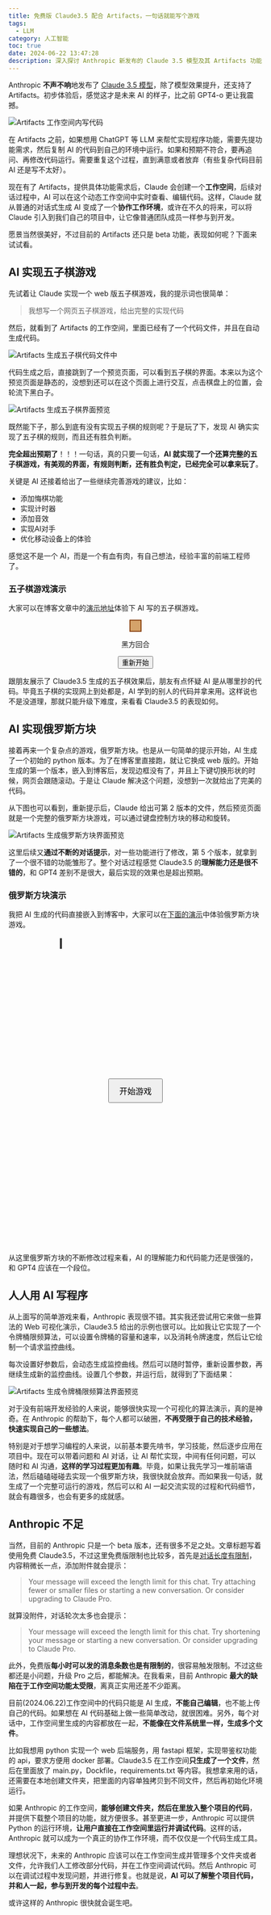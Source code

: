 ```yaml
---
title: 免费版 Claude3.5 配合 Artifacts，一句话就能写个游戏
tags:
  - LLM
category: 人工智能
toc: true
date: 2024-06-22 13:47:28
description: 深入探讨 Anthropic 新发布的 Claude 3.5 模型及其 Artifacts 功能，通过五子棋和俄罗斯方块游戏的快速实现，展示了代码生成和问题解决方面的卓越能力。还讨论了当前版本的一些局限性，如工作空间功能的限制，并展望了未来 AI 辅助编程的发展方向。
---
```


Anthropic **不声不响**地发布了 [Claude 3.5 模型](https://www.anthropic.com/news/claude-3-5-sonnet)，除了模型效果提升，还支持了 Artifacts。初步体验后，感觉这才是未来 AI 的样子，比之前 GPT4-o 更让我震撼。

![Artifacts 工作空间内写代码](https://slefboot-1251736664.file.myqcloud.com/20240621_claude35_artifacts_artifacts.png)

在 Artifacts 之前，如果想用 ChatGPT 等 LLM 来帮忙实现程序功能，需要先提功能需求，然后复制 AI 的代码到自己的环境中运行。如果和预期不符合，要再追问、再修改代码运行。需要重复这个过程，直到满意或者放弃（有些复杂代码目前 AI 还是写不太好）。

<!--more-->

现在有了 Artifacts，提供具体功能需求后，Claude 会创建一个**工作空间**，后续对话过程中，AI 可以在这个动态工作空间中实时查看、编辑代码。这样，Claude 就从普通的对话式生成 AI 变成了一个**协作工作环境**，或许在不久的将来，可以将 Claude 引入到我们自己的项目中，让它像普通团队成员一样参与到开发。

愿景当然很美好，不过目前的 Artifacts 还只是 beta 功能，表现如何呢？下面来试试看。

## AI 实现五子棋游戏

先试着让 Claude 实现一个 web 版五子棋游戏，我的提示词也很简单：

> 我想写一个网页五子棋游戏，给出完整的实现代码

然后，就看到了 Artifacts 的工作空间，里面已经有了一个代码文件，并且在自动生成代码。

![Artifacts 生成五子棋代码文件中](https://slefboot-1251736664.file.myqcloud.com/20240621_claude35_artifacts_gobang_code.png)

代码生成之后，直接跳到了一个预览页面，可以看到五子棋的界面。本来以为这个预览页面是静态的，没想到还可以在这个页面上进行交互，点击棋盘上的位置，会轮流下黑白子。

![Artifacts 生成五子棋界面预览](https://slefboot-1251736664.file.myqcloud.com/20240621_claude35_artifacts_gobang_preview.png)

既然能下子，那么到底有没有实现五子棋的规则呢？于是玩了下，发现 AI 确实实现了五子棋的规则，而且还有胜负判断。

**完全超出预期了**！！！一句话，真的只要一句话，**AI 就实现了一个还算完整的五子棋游戏，有美观的界面，有规则判断，还有胜负判定，已经完全可以拿来玩了**。

关键是 AI 还接着给出了一些继续完善游戏的建议，比如：

- 添加悔棋功能
- 实现计时器
- 添加音效
- 实现AI对手
- 优化移动设备上的体验

感觉这不是一个 AI，而是一个有血有肉，有自己想法，经验丰富的前端工程师了。

### 五子棋游戏演示

大家可以在博客文章中的[演示地址](#五子棋游戏演示)体验下 AI 写的五子棋游戏。

<div id="game-container">
    <div id="board"></div>
    <p id="status">黑方回合</p>
    <button onclick="resetGame()">重新开始</button>
</div>

跟朋友展示了 Claude3.5 生成的五子棋效果后，朋友有点怀疑 AI 是从哪里抄的代码。毕竟五子棋的实现网上到处都是，AI 学到的别人的代码并拿来用。这样说也不是没道理，那就只能升级下难度，来看看 Claude3.5 的表现如何。
## AI 实现俄罗斯方块

接着再来一个复杂点的游戏，俄罗斯方块。也是从一句简单的提示开始，AI 生成了一个初始的 python 版本。为了在博客里直接跑，就让它换成 web 版的。开始生成的第一个版本，嵌入到博客后，发现边框没有了，并且上下键切换形状的时候，网页会跟随滚动。于是让 Claude 解决这个问题，没想到一次就给出了完美的代码。

从下图也可以看到，重新提示后，Claude 给出可第 2 版本的文件，然后预览页面就是一个完整的俄罗斯方块游戏，可以通过键盘控制方块的移动和旋转。

![Artifacts 生成俄罗斯方块界面预览](https://slefboot-1251736664.file.myqcloud.com/20240621_claude35_artifacts_tetris.png)

这里后续又**通过不断的对话提示**，对一些功能进行了修改，第 5 个版本，就拿到了一个很不错的功能雏形了。整个对话过程感觉 Claude3.5 的**理解能力还是很不错的**，和 GPT4 差别不是很大，最后实现的效果也是超出预期。

### 俄罗斯方块演示

我把 AI 生成的代码直接嵌入到博客中，大家可以在[下面的演示](###俄罗斯方块演示)中体验俄罗斯方块游戏。

<div id="tetrisContainer">
    <canvas id="tetrisCanvas" width="300" height="600"></canvas>
    <button id="startButton">开始游戏</button>
    <div id="gameOverMessage">
        游戏结束！<br>
        你的得分是：<span id="finalScore"></span><br>
        <button id="restartButton">重新开始</button>
    </div>
</div>

从这里俄罗斯方块的不断修改过程来看，AI 的理解能力和代码能力还是很强的，和 GPT4 应该在一个段位。
## 人人用 AI 写程序

从上面写的简单游戏来看，Anthropic 表现很不错。其实我还尝试用它来做一些算法的 Web 可视化演示，Claude3.5 给出的示例也很可以。比如我让它实现了一个令牌桶限频算法，可以设置令牌桶的容量和速率，以及消耗令牌速度，然后让它绘制一个请求监控曲线。

每次设置好参数后，会动态生成监控曲线。然后可以随时暂停，重新设置参数，再继续生成新的监控曲线。设置几个参数，并运行后，就得到了下面结果：

![Artifacts 生成令牌桶限频算法界面预览](https://slefboot-1251736664.file.myqcloud.com/20240622_claude35_artifacts_token_bucket.png)

对于没有前端开发经验的人来说，能够很快实现一个可视化的算法演示，真的是神奇。在 Anthropic 的帮助下，每个人都可以破圈，**不再受限于自己的技术经验，快速实现自己的一些想法**。

特别是对于想学习编程的人来说，以前基本要先啃书，学习技能，然后逐步应用在项目中。现在可以带着问题和 AI 对话，让 AI 帮忙实现，中间有任何问题，可以随时和 AI 沟通，**这样的学习过程更加有趣**。毕竟，如果让我先学习一堆前端语法，然后磕磕碰碰去实现一个俄罗斯方块，我很快就会放弃。而如果我一句话，就生成了一个完整可运行的游戏，然后可以和 AI 一起交流实现的过程和代码细节，就会有趣很多，也会有更多的成就感。

## Anthropic 不足

当然，目前的 Anthropic 只是一个 beta 版本，还有很多不足之处。文章标题写着使用免费 Claude3.5，不过这里免费版限制也比较多，首先是[对话长度有限制](https://support.anthropic.com/en/articles/7996848-how-large-is-claude-s-context-window)，内容稍微长一点，添加附件就会提示：

> Your message will exceed the length limit for this chat. Try attaching fewer or smaller files or starting a new conversation. Or consider upgrading to Claude Pro.

就算没附件，对话轮次太多也会提示：

> Your message will exceed the length limit for this chat. Try shortening your message or starting a new conversation. Or consider upgrading to Claude Pro.

此外，免费版**每小时可以发的消息条数也是有限制的**，很容易触发限制。不过这些都还是小问题，升级 Pro 之后，都能解决。在我看来，目前 Anthropic **最大的缺陷在于工作空间功能太受限**，离真正实用还差不少距离。

目前(2024.06.22)工作空间中的代码只能是 AI 生成，**不能自己编辑**，也不能上传自己的代码。如果想在 AI 代码基础上做一些简单改动，就很困难。另外，每个对话中，工作空间里生成的内容都放在一起，**不能像在文件系统里一样，生成多个文件**。

比如我想用 python 实现一个 web 后端服务，用 fastapi 框架，实现带鉴权功能的 api，要求方便用 docker 部署。Claude3.5 在工作空间**只生成了一个文件**，然后在里面放了 main.py，Dockfile，requirements.txt 等内容。我想拿来用的话，还需要在本地创建文件夹，把里面的内容单独拷贝到不同文件，然后再初始化环境运行。

如果 Anthropic 的工作空间，**能够创建文件夹，然后在里放入整个项目的代码**，并提供下载整个项目的功能，就方便很多。甚至更进一步，Anthropic 可以提供 Python 的运行环境，**让用户直接在工作空间里运行并调试代码**。这样的话，Anthropic 就可以成为一个真正的协作工作环境，而不仅仅是一个代码生成工具。

理想状况下，未来的 Anthropic 应该可以在工作空间生成并管理多个文件夹或者文件，允许我们人工修改部分代码，并在工作空间调试代码。然后 Anthropic 可以在调试过程中发现问题，并进行修复。也就是说，**AI 可以了解整个项目代码，并和人一起，参与到开发的每个过程中去**。

或许这样的 Anthropic 很快就会诞生吧。

<!-- 俄罗斯方块 -->
<style>
    #tetrisContainer {
        position: relative;
        width: 300px;
        height: 600px;
        margin: 20px auto;
    }
    #tetrisCanvas {
        border: 2px solid #333;
    }
    #startButton {
        position: absolute;
        top: 50%;
        left: 50%;
        transform: translate(-50%, -50%);
        padding: 10px 20px;
        font-size: 16px;
        cursor: pointer;
    }
    #gameOverMessage {
        position: absolute;
        top: 50%;
        left: 50%;
        transform: translate(-50%, -50%);
        background-color: rgba(0, 0, 0, 0.7);
        color: white;
        padding: 20px;
        text-align: center;
        display: none;
        width: 80%;
        box-sizing: border-box;
    }
    #restartButton {
        margin-top: 15px;
        padding: 10px 20px;
        font-size: 16px;
        cursor: pointer;
    }
</style>


<script>
    const canvas = document.getElementById('tetrisCanvas');
    const ctx = canvas.getContext('2d');
    const startButton = document.getElementById('startButton');
    const restartButton = document.getElementById('restartButton');
    const gameOverMessage = document.getElementById('gameOverMessage');
    const finalScoreSpan = document.getElementById('finalScore');

    const ROWS = 20;
    const COLS = 10;
    const BLOCK_SIZE = 30;

    const SHAPES = [
        [[1, 1, 1, 1]],
        [[1, 1], [1, 1]],
        [[1, 1, 1], [0, 1, 0]],
        [[1, 1, 1], [1, 0, 0]],
        [[1, 1, 1], [0, 0, 1]],
        [[1, 1, 0], [0, 1, 1]],
        [[0, 1, 1], [1, 1, 0]]
    ];

    const COLORS = [
        '#00FFFF', '#FFFF00', '#FF00FF', '#FF0000',
        '#00FF00', '#0000FF', '#FFA500'
    ];

    let board = Array(ROWS).fill().map(() => Array(COLS).fill(0));
    let currentPiece = null;
    let score = 0;
    let gameActive = false;
    let gameLoop;

    function createPiece() {
        const shapeIndex = Math.floor(Math.random() * SHAPES.length);
        const colorIndex = Math.floor(Math.random() * COLORS.length);
        return {
            shape: SHAPES[shapeIndex],
            color: COLORS[colorIndex],
            x: Math.floor(COLS / 2) - Math.floor(SHAPES[shapeIndex][0].length / 2),
            y: 0
        };
    }

    function drawBlock(x, y, color) {
        ctx.fillStyle = color;
        ctx.fillRect(x * BLOCK_SIZE, y * BLOCK_SIZE, BLOCK_SIZE, BLOCK_SIZE);
        ctx.strokeStyle = '#000';
        ctx.strokeRect(x * BLOCK_SIZE, y * BLOCK_SIZE, BLOCK_SIZE, BLOCK_SIZE);
    }

    function drawBoard() {
        board.forEach((row, y) => {
            row.forEach((value, x) => {
                if (value) {
                    drawBlock(x, y, value);
                }
            });
        });
    }

    function drawPiece() {
        currentPiece.shape.forEach((row, y) => {
            row.forEach((value, x) => {
                if (value) {
                    drawBlock(currentPiece.x + x, currentPiece.y + y, currentPiece.color);
                }
            });
        });
    }

    function isValidMove(piece, x, y) {
        return piece.shape.every((row, dy) => {
            return row.every((value, dx) => {
                let newX = x + dx;
                let newY = y + dy;
                return (
                    value === 0 ||
                    (newX >= 0 && newX < COLS && newY < ROWS && (newY < 0 || board[newY][newX] === 0))
                );
            });
        });
    }

    function rotatePiece() {
        let rotated = currentPiece.shape[0].map((_, i) =>
            currentPiece.shape.map(row => row[i]).reverse()
        );
        if (isValidMove({...currentPiece, shape: rotated}, currentPiece.x, currentPiece.y)) {
            currentPiece.shape = rotated;
        }
    }

    function movePiece(dx, dy) {
        if (isValidMove(currentPiece, currentPiece.x + dx, currentPiece.y + dy)) {
            currentPiece.x += dx;
            currentPiece.y += dy;
            return true;
        }
        return false;
    }

    function mergePiece() {
        currentPiece.shape.forEach((row, y) => {
            row.forEach((value, x) => {
                if (value) {
                    board[currentPiece.y + y][currentPiece.x + x] = currentPiece.color;
                }
            });
        });
    }

    function clearLines() {
        let linesCleared = 0;
        for (let y = ROWS - 1; y >= 0; y--) {
            if (board[y].every(cell => cell !== 0)) {
                board.splice(y, 1);
                board.unshift(Array(COLS).fill(0));
                linesCleared++;
            }
        }
        if (linesCleared > 0) {
            score += linesCleared * 100;
        }
    }

    function gameOver() {
        return board[0].some(cell => cell !== 0);
    }

    function updateGame() {
        if (!movePiece(0, 1)) {
            mergePiece();
            clearLines();
            if (gameOver()) {
                endGame();
            } else {
                currentPiece = createPiece();
            }
        }
        drawGame();
    }

    function drawGame() {
        ctx.clearRect(0, 0, canvas.width, canvas.height);
        drawBoard();
        if (currentPiece) {
            drawPiece();
        }
    }

    function startGame() {
        board = Array(ROWS).fill().map(() => Array(COLS).fill(0));
        score = 0;
        currentPiece = createPiece();
        gameActive = true;
        startButton.style.display = 'none';
        gameOverMessage.style.display = 'none';
        drawGame();
        gameLoop = setInterval(updateGame, 500); // 每500毫秒更新一次游戏状态
    }

    function endGame() {
        gameActive = false;
        clearInterval(gameLoop);
        finalScoreSpan.textContent = score;
        gameOverMessage.style.display = 'block';
    }

    startButton.addEventListener('click', startGame);
    restartButton.addEventListener('click', startGame);

    document.addEventListener('keydown', event => {
        if (!gameActive) return;

        event.preventDefault();
        switch (event.keyCode) {
            case 37: // 左箭头
                movePiece(-1, 0);
                break;
            case 39: // 右箭头
                movePiece(1, 0);
                break;
            case 40: // 下箭头
                movePiece(0, 1);
                break;
            case 38: // 上箭头
                rotatePiece();
                break;
        }
        drawGame();
    });

    drawGame();
</script>


<!-- 五子棋游戏 -->

<script>
    const boardSize = 15;
    let currentPlayer = 'black';
    let gameBoard = [];

    function createBoard() {
        const board = document.getElementById('board');
        for (let i = 0; i < boardSize; i++) {
            const row = document.createElement('div');
            row.className = 'row';
            gameBoard[i] = [];
            for (let j = 0; j < boardSize; j++) {
                const cell = document.createElement('div');
                cell.className = 'cell';
                cell.onclick = () => placePiece(i, j);
                row.appendChild(cell);
                gameBoard[i][j] = '';
            }
            board.appendChild(row);
        }
    }

    function placePiece(row, col) {
        if (gameBoard[row][col] !== '') return;

        const cell = document.getElementById('board').children[row].children[col];
        const piece = document.createElement('div');
        piece.className = `piece ${currentPlayer}`;
        cell.appendChild(piece);

        gameBoard[row][col] = currentPlayer;

        if (checkWin(row, col)) {
            document.getElementById('status').textContent = `${currentPlayer === 'black' ? '黑' : '白'}方获胜！`;
            disableBoard();
        } else {
            currentPlayer = currentPlayer === 'black' ? 'white' : 'black';
            document.getElementById('status').textContent = `${currentPlayer === 'black' ? '黑' : '白'}方回合`;
        }
    }

    function checkWin(row, col) {
        const directions = [
            [1, 0], [0, 1], [1, 1], [1, -1]
        ];

        for (const [dx, dy] of directions) {
            let count = 1;
            count += countDirection(row, col, dx, dy);
            count += countDirection(row, col, -dx, -dy);

            if (count >= 5) return true;
        }

        return false;
    }

    function countDirection(row, col, dx, dy) {
        let count = 0;
        let x = row + dx;
        let y = col + dy;

        while (x >= 0 && x < boardSize && y >= 0 && y < boardSize && gameBoard[x][y] === currentPlayer) {
            count++;
            x += dx;
            y += dy;
        }

        return count;
    }

    function disableBoard() {
        const cells = document.getElementsByClassName('cell');
        for (const cell of cells) {
            cell.onclick = null;
        }
    }

    function resetGame() {
        const board = document.getElementById('board');
        board.innerHTML = '';
        gameBoard = [];
        currentPlayer = 'black';
        document.getElementById('status').textContent = '黑方回合';
        createBoard();
    }

    createBoard();
</script>

<style>
    #game-container {
        text-align: center;
    }
    #board {
        display: inline-block;
        background-color: #d4a36a;
        padding: 10px;
        border: 2px solid #8b4513;
    }
    .row {
        display: flex;
    }
    .cell {
        width: 30px;
        height: 30px;
        border: 1px solid #000;
        display: flex;
        justify-content: center;
        align-items: center;
        cursor: pointer;
    }
    .piece {
        width: 26px;
        height: 26px;
        border-radius: 50%;
    }
    .black {
        background-color: #000;
    }
    .white {
        background-color: #fff;
    }
</style>